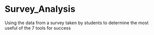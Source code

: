 # Survey_Analysis
Using the data from a survey taken by students to determine the most useful of the 7 tools for success
